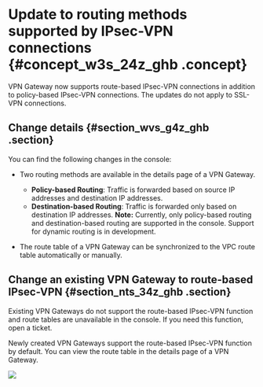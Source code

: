 # Update to routing methods supported by IPsec-VPN connections {#concept_w3s_24z_ghb .concept}

VPN Gateway now supports route-based IPsec-VPN connections in addition to policy-based IPsec-VPN connections. The updates do not apply to SSL-VPN connections.

## Change details {#section_wvs_g4z_ghb .section}

You can find the following changes in the console:

-   Two routing methods are available in the details page of a VPN Gateway.

    -   **Policy-based Routing**: Traffic is forwarded based on source IP addresses and destination IP addresses.
    -   **Destination-based Routing**: Traffic is forwarded only based on destination IP addresses.
    **Note:** Currently, only policy-based routing and destination-based routing are supported in the console. Support for dynamic routing is in development.

-   The route table of a VPN Gateway can be synchronized to the VPC route table automatically or manually.

## Change an existing VPN Gateway to route-based IPsec-VPN {#section_nts_34z_ghb .section}

Existing VPN Gateways do not support the route-based IPsec-VPN function and route tables are unavailable in the console. If you need this function, open a ticket.

Newly created VPN Gateways support the route-based IPsec-VPN function by default. You can view the route table in the details page of a VPN Gateway.

![](http://static-aliyun-doc.oss-cn-hangzhou.aliyuncs.com/assets/img/150978/155529639342114_en-US.png)

